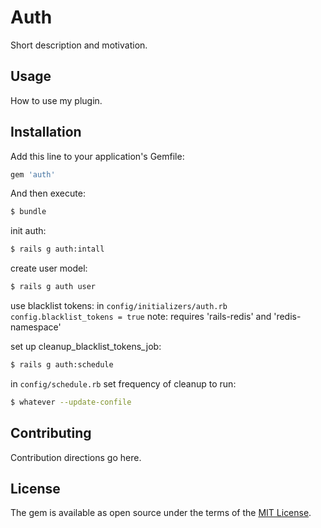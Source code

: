 # Auth
Short description and motivation.

## Usage
How to use my plugin.

## Installation
Add this line to your application's Gemfile:

```ruby
gem 'auth'
```

And then execute:
```bash
$ bundle
```

init auth:
```bash
$ rails g auth:intall
```

create user model:
```bash
$ rails g auth user
```

use blacklist tokens:
in `config/initializers/auth.rb`
`config.blacklist_tokens = true`
note: requires 'rails-redis' and 'redis-namespace'

set up cleanup_blacklist_tokens_job:
```bash
$ rails g auth:schedule
```
in `config/schedule.rb`
set frequency of cleanup
to run:
```bash
$ whatever --update-confile
```

## Contributing
Contribution directions go here.

## License
The gem is available as open source under the terms of the [MIT License](http://opensource.org/licenses/MIT).
